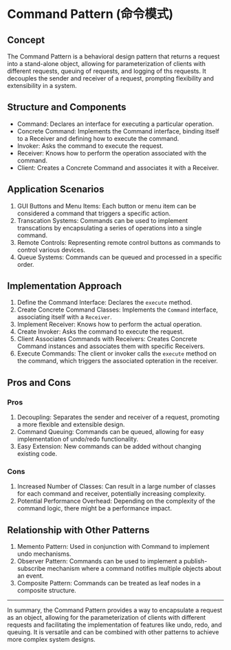 # Command Pattern (命令模式)

## Concept

The Command Pattern is a behavioral design pattern that returns a request into a stand-alone object, allowing for parameterization of clients with different requests, queuing of requests, and logging of ths requests.
It decouples the sender and receiver of a request, prompting flexibility and extensibility in a system.

## Structure and Components

- Command: Declares an interface for executing a particular operation.
- Concrete Command: Implements the Command interface, binding itself to a Receiver and defining how to execute the command.
- Invoker: Asks the command to execute the request.
- Receiver: Knows how to perform the operation associated with the command.
- Client: Creates a Concrete Command and associates it with a Receiver.

## Application Scenarios

1. GUI Buttons and Menu Items: Each button or menu item can be considered a command that triggers a specific action.
2. Transcation Systems: Commands can be used to implement transcations by encapsulating a series of operations into a single command.
3. Remote Controls: Representing remote control buttons as commands to control various devices.
4. Queue Systems: Commands can be queued and processed in a specific order.

## Implementation Approach

1. Define the Command Interface: Declares the `execute` method.
2. Create Concrete Command Classes: Implements the `Command` interface, associating itself with a `Receiver`.
3. Implement Receiver: Knows how to perform the actual operation.
4. Create Invoker: Asks the command to execute the request.
5. Client Associates Commands with Receivers: Creates Concrete Command instances and associates them with specific Receivers.
6. Execute Commands: The client or invoker calls the `execute` method on the command, which triggers the associated opteration in the receiver.

## Pros and Cons

### Pros

1. Decoupling: Separates the sender and receiver of a request, promoting a more flexible and extensible design.
2. Command Queuing: Commands can be queued, allowing for easy implementation of undo/redo functionality.
3. Easy Extension: New commands can be added without changing existing code.

### Cons

1. Increased Number of Classes: Can result in a large number of classes for each command and receiver, potentially increasing complexity.
2. Potential Performance Overhead: Depending on the complexity of the command logic, there might be a performance impact.

## Relationship with Other Patterns

1. Memento Pattern: Used in conjunction with Command to implement undo mechanisms.
2. Observer Pattern: Commands can be used to implement a publish-subscribe mechanism where a command notifies multiple objects about an event.
3. Composite Pattern: Commands can be treated as leaf nodes in a composite structure.

---

In summary, the Command Pattern provides a way to encapsulate a request as an object, allowing for the parameterization of clients with different requests and facilitating the implementation of features like undo, redo, and queuing. It is versatile and can be combined with other patterns to achieve more complex system designs.
